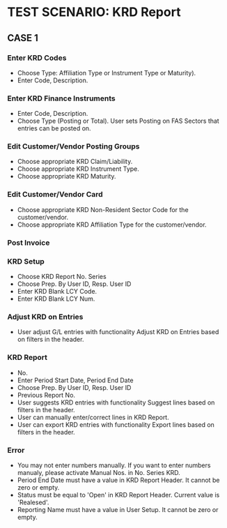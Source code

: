 # TEST SCENARIO: KRD Report


## CASE 1

### Enter KRD Codes

- Choose Type: Affiliation Type or Instrument Type or Maturity). 
- Enter Code, Description.

### Enter KRD Finance Instruments

- Enter Code, Description.
- Choose Type (Posting or Total). User sets Posting on FAS Sectors that entries can be posted on.

### Edit Customer/Vendor Posting Groups

- Choose appropriate KRD Claim/Liability.
- Choose appropriate KRD Instrument Type.
- Choose appropriate KRD Maturity.

### Edit Customer/Vendor Card 

- Choose appropriate KRD Non-Resident Sector Code for the customer/vendor. 
- Choose appropriate KRD Affiliation Type for the customer/vendor.

### Post Invoice

### KRD Setup

- Choose KRD Report No. Series 
- Choose Prep. By User ID, Resp. User ID
- Enter KRD Blank LCY Code. 
- Enter KRD Blank LCY Num. 

### Adjust KRD on Entries

- User adjust G/L entries with functionality Adjust KRD on Entries based on filters in the header.

### KRD Report

- No.
- Enter Period Start Date, Period End Date
- Choose Prep. By User ID, Resp. User ID
- Previous Report No.
- User suggests KRD entries with functionality Suggest lines based on filters in the header.
- User can manually enter/correct lines in KRD Report.
- User can export KRD entries with functionality Export lines based on filters in the header.

### Error

- You may not enter numbers manually. If you want to enter numbers manualy, please activate Manual Nos. in No. Series KRD.
- Period End Date must have a value in KRD Report Header. It cannot be zero or empty. 
- Status must be equal to 'Open' in KRD Report Header. Current value is 'Realesed'.
- Reporting Name must have a value in User Setup. It cannot be zero or empty.
